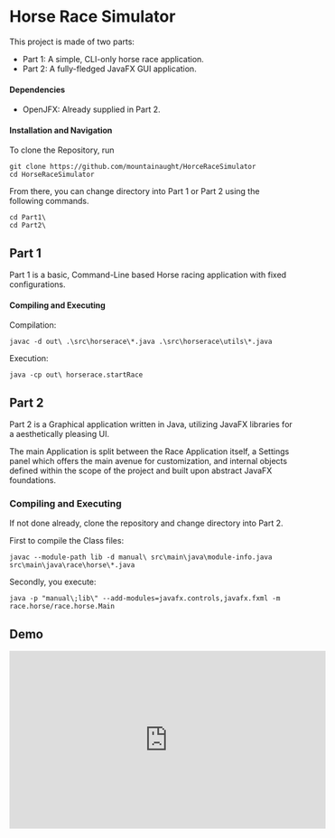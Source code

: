 # Horse Race Simulator
This project is made of two parts:

 - Part 1: A simple, CLI-only horse race application.
 - Part 2: A fully-fledged JavaFX GUI application.

#### Dependencies
 - OpenJFX: Already supplied in Part 2.

#### Installation and Navigation
To clone the Repository, run

    git clone https://github.com/mountainaught/HorceRaceSimulator
    cd HorseRaceSimulator
From there, you can change directory into Part 1 or Part 2 using the following commands.

    cd Part1\
    cd Part2\

## Part 1
Part 1 is a basic, Command-Line based Horse racing application with fixed configurations.

#### Compiling and Executing
Compilation:

    javac -d out\ .\src\horserace\*.java .\src\horserace\utils\*.java
Execution:

    java -cp out\ horserace.startRace


## Part 2

Part 2 is a Graphical application written in Java, utilizing JavaFX libraries for a aesthetically pleasing UI. 

The main Application is split between the Race Application itself, a Settings panel which offers the main avenue for customization, and internal objects defined within the scope of the project and built upon abstract JavaFX foundations.
    

### Compiling and Executing

If not done already, clone the repository and change directory into Part 2.

First to compile the Class files:

    javac --module-path lib -d manual\ src\main\java\module-info.java src\main\java\race\horse\*.java

Secondly, you execute:

    java -p "manual\;lib\" --add-modules=javafx.controls,javafx.fxml -m race.horse/race.horse.Main


## Demo
<iframe width="560" height="315" src="https://www.youtube.com/embed/k0_FbJoyYQA?si=rqrPdUpjdmxTXUdb" title="YouTube video player" frameborder="0" allow="accelerometer; autoplay; clipboard-write; encrypted-media; gyroscope; picture-in-picture; web-share" referrerpolicy="strict-origin-when-cross-origin" allowfullscreen></iframe>
